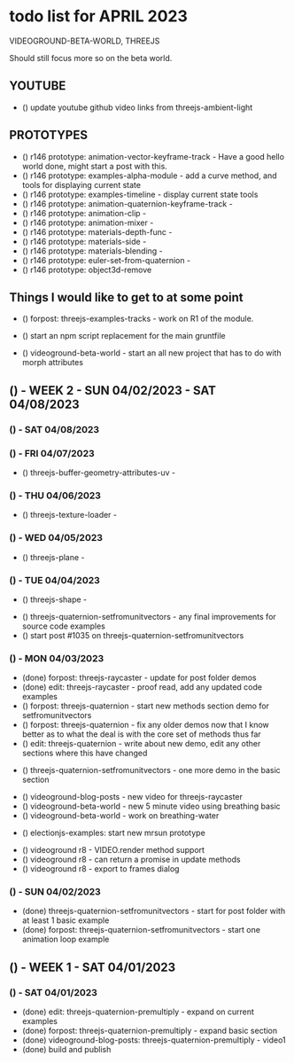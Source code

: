 # todo list for APRIL 2023

VIDEOGROUND-BETA-WORLD, THREEJS

Should still focus more so on the beta world.

## YOUTUBE
* () update youtube github video links from threejs-ambient-light

## PROTOTYPES
* () r146 prototype: animation-vector-keyframe-track - Have a good hello world done, might start a post with this.
* () r146 prototype: examples-alpha-module - add a curve method, and tools for displaying current state
* () r146 prototype: examples-timeline - display current state tools
* () r146 prototype: animation-quaternion-keyframe-track -
* () r146 prototype: animation-clip -
* () r146 prototype: animation-mixer -
* () r146 prototype: materials-depth-func -
* () r146 prototype: materials-side - 
* () r146 prototype: materials-blending - 
* () r146 prototype: euler-set-from-quaternion -
* () r146 prototype: object3d-remove 

## Things I would like to get to at some point

<!-- forpost/tracks r1 and demos -->
* () forpost: threejs-examples-tracks - work on R1 of the module.
<!-- blog_posts npm script -->
* () start an npm script replacement for the main gruntfile 
<!-- videoground content -->
* () videoground-beta-world - start an all new project that has to do with morph attributes

<!-------- ----------
-- WEEK 2
---------- --------->
## () - WEEK 2 - SUN 04/02/2023 - SAT 04/08/2023

### () - SAT 04/08/2023

### () - FRI 04/07/2023
<!-- forpost/edit -->
* () threejs-buffer-geometry-attributes-uv - 

### () - THU 04/06/2023
<!-- forpost/edit -->
* () threejs-texture-loader - 

### () - WED 04/05/2023
<!-- forpost/edit -->
* () threejs-plane - 

### () - TUE 04/04/2023
<!-- forpost/edit -->
* () threejs-shape - 



<!-- forpost/new -->
* () threejs-quaternion-setfromunitvectors - any final improvements for source code examples
* () start post #1035 on threejs-quaternion-setfromunitvectors

### () - MON 04/03/2023
<!-- forpost/edit -->
* (done) forpost: threejs-raycaster - update for post folder demos
* (done) edit: threejs-raycaster - proof read, add any updated code examples
* () forpost: threejs-quaternion - start new methods section demo for setfromunitvectors
* () forpost: threejs-quaternion - fix any older demos now that I know better as to what the deal is with the core set of methods thus far
* () edit: threejs-quaternion - write about new demo, edit any other sections where this have changed
<!-- forpost/new -->
* () threejs-quaternion-setfromunitvectors - one more demo in the basic section
<!-- videoground-content -->
* () videoground-blog-posts - new video for threejs-raycaster
* () videoground-beta-world - new 5 minute video using breathing basic
* () videoground-beta-world - work on breathing-water
<!-- electionjs examples -->
* () electionjs-examples: start new mrsun prototype
<!-- videoground R8 -->
* () videoground r8 - VIDEO.render method support
* () videoground r8 - can return a promise in update methods
* () videoground r8 - export to frames dialog

### () - SUN 04/02/2023
* (done) threejs-quaternion-setfromunitvectors - start for post folder with at least 1 basic example
* (done) forpost: threejs-quaternion-setfromunitvectors - start one animation loop example
<!-- videoground-content -->


<!-------- ----------
-- WEEK 1
---------- --------->
## () - WEEK 1 - SAT 04/01/2023

### () - SAT 04/01/2023
* (done) edit: threejs-quaternion-premultiply - expand on current examples
* (done) forpost: threejs-quaternion-premultiply - expand basic section
* (done) videoground-blog-posts: threejs-quaternion-premultiply - video1<!--  site -->
* (done) build and publish

